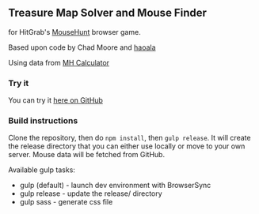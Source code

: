 ## Treasure Map Solver and Mouse Finder ##

for HitGrab's [MouseHunt](https://www.mousehuntgame.com/) browser game.

Based upon code by Chad Moore and [haoala](https://dl.dropboxusercontent.com/u/14589881/map.html)

Using data from [MH Calculator](http://goo.gl/y17T4q)

### Try it ###

You can try it [here on GitHub](http://olf.github.io/mhmapsolver/)

### Build instructions ###

Clone the repository, then do <code>npm install</code>, then <code>gulp release</code>. It will create the release directory that you can either use locally or move to your own server. Mouse data will be fetched from GitHub.

Available gulp tasks:

* gulp (default) - launch dev environment with BrowserSync
* gulp release - update the release/ directory
* gulp sass - generate css file
